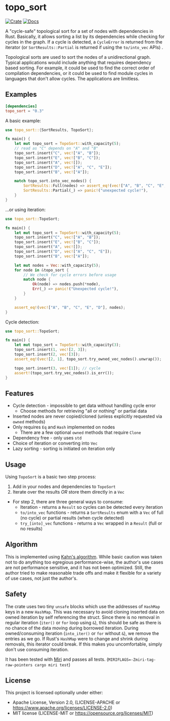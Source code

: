 # topo_sort

[![Crate](https://img.shields.io/crates/v/topo_sort?style=for-the-badge)](https://crates.io/crates/topo_sort)
[![Docs](https://img.shields.io/docsrs/topo_sort?style=for-the-badge)](https://docs.rs/topo_sort)

A "cycle-safe" topological sort for a set of nodes with dependencies in Rust.
Basically, it allows sorting a list by its dependencies while checking for
cycles in the graph. If a cycle is detected, a `CycleError` is returned from the
iterator (or `SortResults::Partial` is returned if using the `to/into_vec` APIs)
.

Topological sorts are used to sort the nodes of a unidirectional graph. Typical
applications would include anything that requires dependency based sorting. For
example, it could be used to find the correct order of compilation dependencies,
or it could be used to find module cycles in languages that don't allow cycles.
The applications are limitless.

## Examples

```toml
[dependencies]
topo_sort = "0.3"
```

A basic example:

```rust
use topo_sort::{SortResults, TopoSort};

fn main() {
    let mut topo_sort = TopoSort::with_capacity(5);
    // read as "C" depends on "A" and "B"
    topo_sort.insert("C", vec!["A", "B"]);
    topo_sort.insert("E", vec!["B", "C"]);
    topo_sort.insert("A", vec![]);
    topo_sort.insert("D", vec!["A", "C", "E"]);
    topo_sort.insert("B", vec!["A"]);

    match topo_sort.into_vec_nodes() {
        SortResults::Full(nodes) => assert_eq!(vec!["A", "B", "C", "E", "D"], nodes),
        SortResults::Partial(_) => panic!("unexpected cycle!"),
    }
}
```

...or using iteration:

```rust
use topo_sort::TopoSort;

fn main() {
    let mut topo_sort = TopoSort::with_capacity(5);
    topo_sort.insert("C", vec!["A", "B"]);
    topo_sort.insert("E", vec!["B", "C"]);
    topo_sort.insert("A", vec![]);
    topo_sort.insert("D", vec!["A", "C", "E"]);
    topo_sort.insert("B", vec!["A"]);

    let mut nodes = Vec::with_capacity(5);
    for node in &topo_sort {
        // We check for cycle errors before usage
        match node {
            Ok(node) => nodes.push(*node),
            Err(_) => panic!("Unexpected cycle!"),
        }
    }

    assert_eq!(vec!["A", "B", "C", "E", "D"], nodes);
}
```

Cycle detection:

```rust
use topo_sort::TopoSort;

fn main() {
    let mut topo_sort = TopoSort::with_capacity(3);
    topo_sort.insert(1, vec![2, 3]);
    topo_sort.insert(2, vec![3]);
    assert_eq!(vec![2, 1], topo_sort.try_owned_vec_nodes().unwrap());

    topo_sort.insert(3, vec![1]); // cycle
    assert!(topo_sort.try_vec_nodes().is_err());
}
```

## Features

* Cycle detection - impossible to get data without handling cycle error
    * Choose methods for retrieving "all or nothing" or partial data
* Inserted nodes are never copied/cloned (unless explicitly requested
  via `owned` methods)
* Only requires `Eq` and `Hash` implemented on nodes
    * There are a few optional `owned` methods that require `Clone`
* Dependency free - only uses `std`
* Choice of iteration or converting into `Vec`
* Lazy sorting - sorting is initiated on iteration only

## Usage

Using `TopoSort` is a basic two step process:

1. Add in your nodes and dependencies to `TopoSort`
2. Iterate over the results *OR* store them directly in a `Vec`

* For step 2, there are three general ways to consume:
    * Iteration - returns a `Result` so cycles can be detected every iteration
    * `to/into_vec` functions - returns a `SortResults` enum with a `Vec` of
      full (no cycle) or partial results (when cycle detected)
    * `try_[into]_vec` functions - returns a `Vec` wrapped in a `Result` (full
      or no results)

## Algorithm

This is implemented
using [Kahn's algorithm](https://en.wikipedia.org/wiki/Topological_sorting).
While basic caution was taken not to do anything too egregious performance-wise,
the author's use cases are not performance sensitive, and it has not been
optimized. Still, the author tried to make reasonable trade offs and make it
flexible for a variety of use cases, not just the author's.

## Safety

The crate uses two tiny `unsafe` blocks which use the addresses of `HashMap`
keys in a new `HashMap`. This was necessary to avoid cloning inserted data on
owned iteration by self referencing the struct. Since there is no removal in
regular iteration (`iter()` or `for` loop using `&`), this should be safe as
there is no chance of the data moving during borrowed iteration. During
owned/consuming iteration (`into_iter()` or `for` without `&`), we remove the
entries as we go. If Rust's `HashMap` were to change and shrink during removals,
this iterator could break. If this makes you uncomfortable, simply don't use
consuming iteration.

It has been tested with [Miri](https://github.com/rust-lang/miri/) and passes
all tests. (`MIRIFLAGS=-Zmiri-tag-raw-pointers cargo miri test`)

## License

This project is licensed optionally under either:

* Apache License, Version 2.0, (LICENSE-APACHE
  or https://www.apache.org/licenses/LICENSE-2.0)
* MIT license (LICENSE-MIT or https://opensource.org/licenses/MIT)
